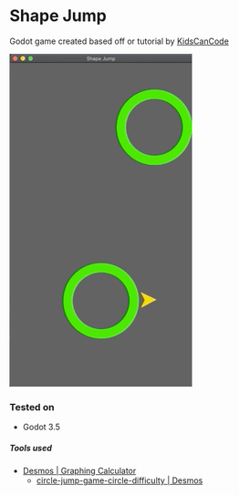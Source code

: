 # Shape Jump

Godot game created based off or tutorial by [KidsCanCode](https://www.youtube.com/watch?v=wU6otgwaNQg&list=PLsk-HSGFjnaHH6JyhJI2w8JI76v1F6B-X)

![gameplay](docs/gameplay.gif)

### Tested on

- Godot 3.5

##### Tools used

- [Desmos | Graphing Calculator](https://www.desmos.com/calculator)
  - [circle-jump-game-circle-difficulty | Desmos](https://www.desmos.com/calculator/piy0sc3syr)
